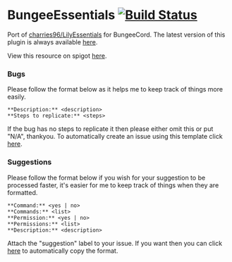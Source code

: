 BungeeEssentials [![Build Status](https://travis-ci.org/Fireflies/BungeeEssentials.svg?branch=master)](https://travis-ci.org/Fireflies/BungeeEssentials)
================

Port of [charries96/LilyEssentials](https://github.com/charries96/LilyEssentials) for BungeeCord. The latest version of this plugin is always available [here](https://drone.io/github.com/charries96/BungeeEssentials/files).

View this resource on spigot [here](http://www.spigotmc.org/resources/bungeeessentials.1488/).

### Bugs

Please follow the format below as it helps me to keep track of things more easily. 

```
**Description:** <description>
**Steps to replicate:** <steps>
```

If the bug has no steps to replicate it then please either omit this or put "N/A", thankyou.
To automatically create an issue using this template click [here][bugs].

### Suggestions

Please follow the format below if you wish for your suggestion to be processed faster, it's easier for me to keep track of things when they are formatted.

```
**Command:** <yes | no>
**Commands:** <list>
**Permission:** <yes | no>
**Permissions:** <list>
**Description:** <description>
```

Attach the "suggestion" label to your issue. If you want then you can click [here][suggestion] to automatically copy the format. 


[suggestion]: https://github.com/Albioncode/BungeeEssentials/issues/new?title=My%20Awesome%20Suggestion&body=**Command%3A**%20%3Cyes%20%7C%20no%3E%0A**Commands%3A**%20%3Clist%3E%0A**Permission%3A**%20%3Cyes%20%7C%20no%3E%0A**Permissions%3A**%20%3Clist%3E%0A**Description%3A**%20%3Cdescription%3E%0A%0APlease%20try%20to%20follow%20the%20format%20displayed%20here%3A%20https%3A%2F%2Fgithub.com%2FAlbioncode%2FBungeeEssentials%2Fblob%2Fmaster%2FREADME.md&labels=suggestion
[bugs]: https://github.com/Albioncode/BungeeEssentials/issues/new?title=My%20Bug%20Report&body=**Description%3A**%20%3Cdescription%3E%0A**Steps%20to%20replicate%3A**%20%3Csteps%3E%0A%0APlease%20try%20to%20follow%20the%20format%20displayed%20here%3A%20https%3A%2F%2Fgithub.com%2FAlbioncode%2FBungeeEssentials%2Fblob%2Fmaster%2FREADME.md&labels=bug
